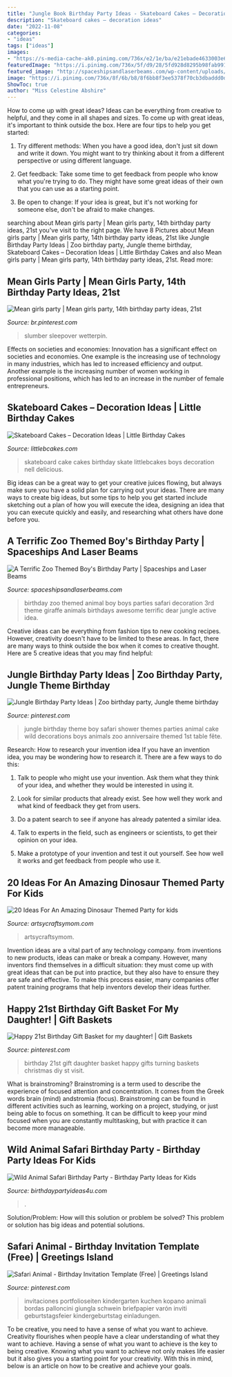 ```yaml
---
title: "Jungle Book Birthday Party Ideas - Skateboard Cakes – Decoration Ideas"
description: "Skateboard cakes – decoration ideas"
date: "2022-11-08"
categories:
- "ideas"
tags: ["ideas"]
images:
- "https://s-media-cache-ak0.pinimg.com/736x/e2/1e/ba/e21ebade4633003e64edb2abd8250de6.jpg"
featuredImage: "https://i.pinimg.com/736x/5f/d9/28/5fd928d8295b98fab9912077d30d4d8a.jpg"
featured_image: "http://spaceshipsandlaserbeams.com/wp-content/uploads/2015/09/zoo-themed-birthday-party-ideas.jpg"
image: "https://i.pinimg.com/736x/8f/6b/b8/8f6bb8f3ee5378f70cb3dbaddd0d50ae.jpg"
ShowToc: true
author: "Miss Celestine Abshire"
---
```



How to come up with great ideas?
Ideas can be everything from creative to helpful, and they come in all shapes and sizes. To come up with great ideas, it's important to think outside the box. Here are four tips to help you get started:
1. Try different methods: When you have a good idea, don't just sit down and write it down. You might want to try thinking about it from a different perspective or using different language.

2. Get feedback: Take some time to get feedback from people who know what you're trying to do. They might have some great ideas of their own that you can use as a starting point.

3. Be open to change: If your idea is great, but it's not working for someone else, don't be afraid to make changes.

	

		
searching about Mean girls party | Mean girls party, 14th birthday party ideas, 21st you've visit to the right page. We have 8 Pictures about Mean girls party | Mean girls party, 14th birthday party ideas, 21st like Jungle Birthday Party Ideas | Zoo birthday party, Jungle theme birthday, Skateboard Cakes – Decoration Ideas | Little Birthday Cakes and also Mean girls party | Mean girls party, 14th birthday party ideas, 21st. Read more:
		
    
## Mean Girls Party | Mean Girls Party, 14th Birthday Party Ideas, 21st

<img loading=lazy src="https://i.pinimg.com/736x/5f/d9/28/5fd928d8295b98fab9912077d30d4d8a.jpg" onerror="this.onerror=null;this.src='https://tse4.mm.bing.net/th?id=OIP.OaHvDBLsBAAIKqREHsp7hgHaHt&amp;pid=15.1';" alt="Mean girls party | Mean girls party, 14th birthday party ideas, 21st">

_Source: br.pinterest.com_

>slumber sleepover wetterpin. 

	

Effects on societies and economies:
Innovation has a significant effect on societies and economies. One example is the increasing use of technology in many industries, which has led to increased efficiency and output. Another example is the increasing number of women working in professional positions, which has led to an increase in the number of female entrepreneurs.

    
## Skateboard Cakes – Decoration Ideas | Little Birthday Cakes

<img loading=lazy src="http://www.littlebcakes.com/wp-content/uploads/2014/01/Skateboard-Cake-Pictures.jpg" onerror="this.onerror=null;this.src='https://tse4.mm.bing.net/th?id=OIP.iOgXxwvXOgsT4_E1grQVKwHaE6&amp;pid=15.1';" alt="Skateboard Cakes – Decoration Ideas | Little Birthday Cakes">

_Source: littlebcakes.com_

>skateboard cake cakes birthday skate littlebcakes boys decoration nell delicious. 

	

Big ideas can be a great way to get your creative juices flowing, but always make sure you have a solid plan for carrying out your ideas. There are many ways to create big ideas, but some tips to help you get started include sketching out a plan of how you will execute the idea, designing an idea that you can execute quickly and easily, and researching what others have done before you.

    
## A Terrific Zoo Themed Boy&#039;s Birthday Party | Spaceships And Laser Beams

<img loading=lazy src="http://spaceshipsandlaserbeams.com/wp-content/uploads/2015/09/zoo-themed-birthday-party-ideas.jpg" onerror="this.onerror=null;this.src='https://tse3.mm.bing.net/th?id=OIP.YhawtnhbN2nDdQTBzZop0QHaLH&amp;pid=15.1';" alt="A Terrific Zoo Themed Boy&#039;s Birthday Party | Spaceships and Laser Beams">

_Source: spaceshipsandlaserbeams.com_

>birthday zoo themed animal boy boys parties safari decoration 3rd theme giraffe animals birthdays awesome terrific dear jungle active idea. 

	

Creative ideas can be everything from fashion tips to new cooking recipes. However, creativity doesn't have to be limited to these areas. In fact, there are many ways to think outside the box when it comes to creative thought. Here are 5 creative ideas that you may find helpful:

    
## Jungle Birthday Party Ideas | Zoo Birthday Party, Jungle Theme Birthday

<img loading=lazy src="https://i.pinimg.com/736x/4c/c6/d3/4cc6d33298e3fefd76117d93d9481fe1.jpg" onerror="this.onerror=null;this.src='https://tse4.mm.bing.net/th?id=OIP.wdPK7xG1cATC1SRrl-AGegHaLG&amp;pid=15.1';" alt="Jungle Birthday Party Ideas | Zoo birthday party, Jungle theme birthday">

_Source: pinterest.com_

>jungle birthday theme boy safari shower themes parties animal cake wild decorations boys animals zoo anniversaire themed 1st table fête. 

	

Research: How to research your invention idea
If you have an invention idea, you may be wondering how to research it. There are a few ways to do this:
1. Talk to people who might use your invention. Ask them what they think of your idea, and whether they would be interested in using it.

2. Look for similar products that already exist. See how well they work and what kind of feedback they get from users.

3. Do a patent search to see if anyone has already patented a similar idea.

4. Talk to experts in the field, such as engineers or scientists, to get their opinion on your idea.

5. Make a prototype of your invention and test it out yourself. See how well it works and get feedback from people who use it.

    
## 20 Ideas For An Amazing Dinosaur Themed Party For Kids

<img loading=lazy src="https://i1.wp.com/artsycraftsymom.com/content/uploads/2017/09/20-Ideas-For-An-Amazing-Dinosaur-Themed-Party-for-kids-pin.jpg?fit=700%2C1000&amp;ssl=1" onerror="this.onerror=null;this.src='https://tse1.mm.bing.net/th?id=OIP.MyvnZv0boAmIIndsDlKK_gHaKl&amp;pid=15.1';" alt="20 Ideas For An Amazing Dinosaur Themed Party for kids">

_Source: artsycraftsymom.com_

>artsycraftsymom. 

	

Invention ideas are a vital part of any technology company. from inventions to new products, ideas can make or break a company. However, many inventors find themselves in a difficult situation: they must come up with great ideas that can be put into practice, but they also have to ensure they are safe and effective. To make this process easier, many companies offer patent training programs that help inventors develop their ideas further.

    
## Happy 21st Birthday Gift Basket For My Daughter! | Gift Baskets

<img loading=lazy src="https://s-media-cache-ak0.pinimg.com/736x/e2/1e/ba/e21ebade4633003e64edb2abd8250de6.jpg" onerror="this.onerror=null;this.src='https://tse4.mm.bing.net/th?id=OIP.GfXz30sZdMMsFV3BAhWYTgHaJ6&amp;pid=15.1';" alt="Happy 21st Birthday Gift Basket for my daughter! | Gift Baskets">

_Source: pinterest.com_

>birthday 21st gift daughter basket happy gifts turning baskets christmas diy st visit. 

	

What is brainstroming?
Brainstroming is a term used to describe the experience of focused attention and concentration. It comes from the Greek words brain (mind) andstromia (focus). Brainstroming can be found in different activities such as learning, working on a project, studying, or just being able to focus on something. It can be difficult to keep your mind focused when you are constantly multitasking, but with practice it can become more manageable.

    
## Wild Animal Safari Birthday Party - Birthday Party Ideas For Kids

<img loading=lazy src="https://www.birthdaypartyideas4u.com/wp-content/uploads/2017/02/Wild-Animal-Safari-Birthday-Party-Cake-600x900.jpg" onerror="this.onerror=null;this.src='https://tse3.mm.bing.net/th?id=OIP.H5M1bjP7OwwnzKgM9AzQkQHaLH&amp;pid=15.1';" alt="Wild Animal Safari Birthday Party - Birthday Party Ideas for Kids">

_Source: birthdaypartyideas4u.com_

>. 

	

Solution/Problem: How will this solution or problem be solved?
This problem or solution has big ideas and potential solutions.

    
## Safari Animal - Birthday Invitation Template (Free) | Greetings Island

<img loading=lazy src="https://i.pinimg.com/736x/8f/6b/b8/8f6bb8f3ee5378f70cb3dbaddd0d50ae.jpg" onerror="this.onerror=null;this.src='https://tse2.mm.bing.net/th?id=OIP.YuhaLTgsmhtMV8Wt5iFRywHaKs&amp;pid=15.1';" alt="Safari Animal - Birthday Invitation Template (Free) | Greetings Island">

_Source: pinterest.com_

>invitaciones portfolioseiten kindergarten kuchen kopano animali bordas palloncini giungla schwein briefpapier varón inviti geburtstagsfeier kindergeburtstag einladungen. 

	

To be creative, you need to have a sense of what you want to achieve.
Creativity flourishes when people have a clear understanding of what they want to achieve. Having a sense of what you want to achieve is the key to being creative. Knowing what you want to achieve not only makes life easier but it also gives you a starting point for your creativity. With this in mind, below is an article on how to be creative and achieve your goals.

